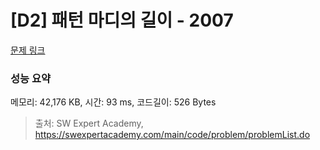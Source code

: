 # [D2] 패턴 마디의 길이 - 2007 

[문제 링크](https://swexpertacademy.com/main/code/problem/problemDetail.do?contestProbId=AV5P1kNKAl8DFAUq) 

### 성능 요약

메모리: 42,176 KB, 시간: 93 ms, 코드길이: 526 Bytes



> 출처: SW Expert Academy, https://swexpertacademy.com/main/code/problem/problemList.do